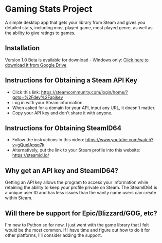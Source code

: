 # Gaming Stats Project
A simple desktop app that gets your library from Steam and gives you detailed stats, including most played game, most played genre, as well as the ability to give ratings to games.
## Installation
Version 1.0 Beta is available for download - Windows only:
[Click here to download it from Google Drive](https://drive.google.com/open?id=1UaASimv3SGmKy6py3Gwuk60mpNwaUM5Q)
## Instructions for Obtaining a Steam API Key
* Click this link:
https://steamcommunity.com/login/home/?goto=%2Fdev%2Fapikey
* Log in with your Steam information.
* When asked for a domain for your API, input any URL, it doesn't matter.
* Copy your API key and don't share it with anyone.
## Instructions for Obtaining SteamID64
* Follow the instructions in this video:
https://www.youtube.com/watch?v=gQuelApsq7k
* Alternatively, put the link to your Steam profile into this website:
https://steamid.io/
## Why get an API key and SteamID64?
Getting an API key allows the program to access your information while retaining the ability to keep your profile private on Steam. The SteamID64 is a unique user ID and has less issues than the vanity name users can create within Steam.
## Will there be support for Epic/Blizzard/GOG, etc?
I'm new to Python so for now, I just went with the game library that I felt would be the most common. If I have time and figure out how to do it for other platforms, I'll consider adding the support.
